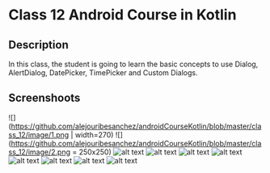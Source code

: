 # Class 12 Android Course in Kotlin

## Description

In this class, the student is going to learn the basic concepts to use Dialog, AlertDialog, DatePicker, TimePicker and Custom Dialogs.

## Screenshoots

![](https://github.com/alejouribesanchez/androidCourseKotlin/blob/master/class_12/image/1.png | width=270)
![](https://github.com/alejouribesanchez/androidCourseKotlin/blob/master/class_12/image/2.png = 250x250)
![alt text](https://github.com/alejouribesanchez/androidCourseKotlin/blob/master/class_12/image/3.png)
![alt text](https://github.com/alejouribesanchez/androidCourseKotlin/blob/master/class_12/image/4.png)
![alt text](https://github.com/alejouribesanchez/androidCourseKotlin/blob/master/class_12/image/5.png)
![alt text](https://github.com/alejouribesanchez/androidCourseKotlin/blob/master/class_12/image/6.png)
![alt text](https://github.com/alejouribesanchez/androidCourseKotlin/blob/master/class_12/image/7.png)
![alt text](https://github.com/alejouribesanchez/androidCourseKotlin/blob/master/class_12/image/8.png)
![alt text](https://github.com/alejouribesanchez/androidCourseKotlin/blob/master/class_12/image/9.png)
![alt text](https://github.com/alejouribesanchez/androidCourseKotlin/blob/master/class_12/image/10.png)
